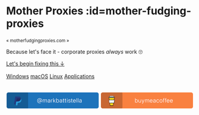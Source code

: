 # Mother <span></span> Proxies :id=mother-fudging-proxies

<small>&laquo; motherfudgingproxies.com &raquo;</small>

Because let's face it - corporate proxies _always_ work :roll_eyes:

[Let\'s begin fixing this &darr;](#proxies-ugh)<br><br>
[Windows](/proxy/windows)
[macOS](/proxy/macos)
[Linux](/proxy/linux)
[Applications](/proxy/apps)
<br><br><br>
[![](../assets/main/paypal.png ':size=220')](https://www.paypal.me/markbattistella/6AUD ':class=funding')
[![](../assets/main/bmac.png ':size=220')](https://www.buymeacoffee.com/markbattistella ':class=funding')
